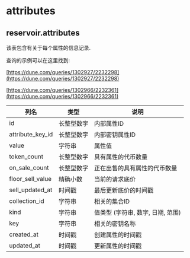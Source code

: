 # attributes

## **reservoir.attributes**

该表包含有关于每个属性的信息记录.

查询的示例可以在这里找到:

[https://dune.com/queries/1302927/2232298](https://dune.com/queries/1302927/2232298)

[https://dune.com/queries/1302966/2232361](https://dune.com/queries/1302966/2232361)

| **列名**    | **类型**  | **说明**                                            |
|--------------------|-----------|------------------------------------------------------------|
| id                 | 长整型数字    | 内部属性ID                                     |
| attribute\_key\_id | 长整型数字    | 内部密钥属性ID                                  |
| value              | 字符串    | 属性值                                            |
| token\_count       | 长整型数字    | 具有属性的代币数量                   |
| on\_sale\_count    | 长整型数字    | 正在出售的具有属性的代币数量 |
| floor\_sell\_value | 精确小数   | 当前的请求底价                                    |
| sell\_updated\_at  | 时间戳 | 最后更新底价的时间戳                  |
| collection\_id     | 字符串    | 相关的集合ID                                   |
| kind               | 字符串    | 值类型 (字符串, 数字, 日期, 范围)                   |
| key                | 字符串    | 相关的密钥名称                                        |
| created\_at        | 时间戳 | 创建属性的时间戳                        |
| updated\_at        | 时间戳 | 更新属性的时间戳                        |
